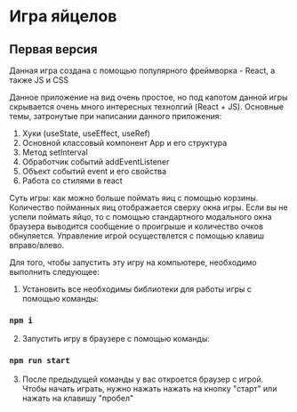 # Игра яйцелов 

## Первая версия

Данная игра создана с помощью популярного фреймворка - React, а также JS и CSS

Данное приложение на вид очень простое, но под капотом данной игры скрывается очень много интересных технолгий (React + JS). Основные темы, затронутые при написании данного приложения:

1) Хуки (useState, useEffect, useRef)
2) Основной классовый компонент App и его структура
3) Метод setInterval
4) Обработчик событий addEventListener
5) Объект событий event и его свойства
6) Работа со стилями в react

Суть игры: как можно больше поймать яиц с помощью корзины. Количество пойманных яиц отображается сверху окна игры. Если вы не успели поймать яйцо, то с помощью стандартного модального окна браузера выводится сообщение о проигрыше и количество очков обнуляется. Управление игрой осуществлется с помощью клавиш вправо/влево.

Для того, чтобы запустить эту игру на компьютере, необходимо выполнить следующее:

1) Установить все необходимы библиотеки для работы игры с помощью команды: 

### `npm i`

2) Запустить игру в браузере с помощью команды:

### `npm run start`

3) После предыдущей команды у вас откроется браузер с игрой. Чтобы начать играть, нужно нажать нажать на кнопку "старт" или нажать на клавишу "пробел"
